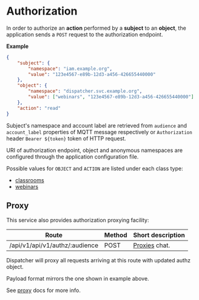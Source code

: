 # Authorization

In order to authorize an **action** performed by a **subject** to an **object**, the application sends a `POST` request to the authorization endpoint.

**Example**

```json
{
    "subject": {
        "namespace": "iam.example.org",
        "value": "123e4567-e89b-12d3-a456-426655440000"
    },
    "object": {
        "namespace": "dispatcher.svc.example.org",
        "value": ["webinars", "123e4567-e89b-12d3-a456-426655440000"]
    },
    "action": "read"
}
```

Subject's namespace and account label are retrieved from `audience` and `account_label` properties of MQTT message respectively or `Authorization` header `Bearer ${token}` token of HTTP request.

URI of authorization endpoint, object and anonymous namespaces are configured through the application configuration file.

Possible values for `OBJECT` and `ACTION` are listed under each class type:
* [classrooms](./classrooms.md)
* [webinars](./webinars.md)

## Proxy

This service also provides authorization proxying facility:

Route                             | Method | Short description
--------------------------------- | ------ | ----------
/api/v1/api/v1/authz/:audience    | POST   | [Proxies](proxy.md#proxy) chat.

Dispatcher will proxy all requests arriving at this route with updated authz object.

Payload format mirrors the one shown in example above.

See [proxy](proxy.md#proxy) docs for more info.

